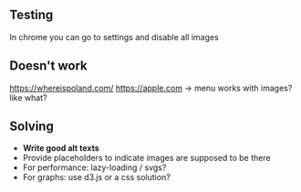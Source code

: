 ## Testing
In chrome you can go to settings and disable all images

## Doesn't work
https://whereispoland.com/
https://apple.com -> menu works with images? like what?

## Solving
- **Write good alt texts**
- Provide placeholders to indicate images are supposed to be there
- For performance: lazy-loading / svgs?
- For graphs: use d3.js or a css solution?
